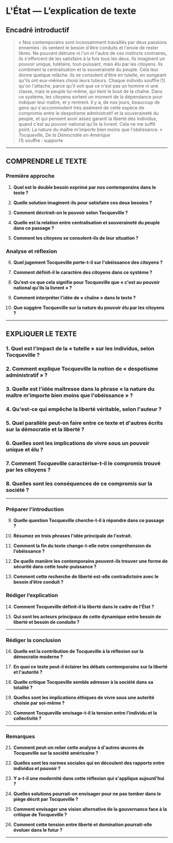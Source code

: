 # L'État — L’explication de texte

## Encadré introductif
> « Nos contemporains sont incessamment travaillés par deux passions ennemies : ils sentent le besoin d'être conduits et l'envie de rester libres. Ne pouvant détruire ni l'un ni l'autre de ces instincts contraires, ils s'efforcent de les satisfaire à la fois tous les deux. Ils imaginent un pouvoir unique, tutélaire, tout-puissant, mais élu par les citoyens. Ils combinent la centralisation et la souveraineté du peuple. Cela leur donne quelque relâche. Ils se consolent d'être en tutelle, en songeant qu'ils ont eux-mêmes choisi leurs tuteurs. Chaque individu souffre (1) qu'on l'attache, parce qu'il voit que ce n'est pas un homme ni une classe, mais le peuple lui-même, qui tient le bout de la chaîne. Dans ce système, les citoyens sortent un moment de la dépendance pour indiquer leur maître, et y rentrent. Il y a, de nos jours, beaucoup de gens qui s'accommodent très aisément de cette espèce de compromis entre le despotisme administratif et la souveraineté du peuple, et qui pensent avoir assez garanti la liberté des individus, quand c'est au pouvoir national qu'ils la livrent. Cela ne me suffit point. La nature du maître m'importe bien moins que l'obéissance. »  
> *Tocqueville, De la Démocratie en Amérique*  
> (1) souffre : supporte

---

## COMPRENDRE LE TEXTE

### Première approche

1. **Quel est le double besoin exprimé par nos contemporains dans le texte ?**

2. **Quelle solution imaginent-ils pour satisfaire ces deux besoins ?**

3. **Comment décrirait-on le pouvoir selon Tocqueville ?**

4. **Quelle est la relation entre centralisation et souveraineté du peuple dans ce passage ?**

5. **Comment les citoyens se consolent-ils de leur situation ?**

### Analyse et réflexion

6. **Quel jugement Tocqueville porte-t-il sur l'obéissance des citoyens ?**

7. **Comment définit-il le caractère des citoyens dans ce système ?**

8. **Qu'est-ce que cela signifie pour Tocqueville que « c'est au pouvoir national qu'ils la livrent » ?**

9. **Comment interpréter l'idée de « chaîne » dans le texte ?**

10. **Que suggère Tocqueville sur la nature du pouvoir élu par les citoyens ?**

---

## EXPLIQUER LE TEXTE

### 1. Quel est l'impact de la « tutelle » sur les individus, selon Tocqueville ? 

### 2. Comment explique Tocqueville la notion de « despotisme administratif » ? 

### 3. Quelle est l'idée maîtresse dans la phrase « la nature du maître m'importe bien moins que l'obéissance » ? 

### 4. Qu'est-ce qui empêche la liberté véritable, selon l'auteur ? 

### 5. Quel parallèle peut-on faire entre ce texte et d'autres écrits sur la démocratie et la liberté ? 

### 6. Quelles sont les implications de vivre sous un pouvoir unique et élu ? 

### 7. Comment Tocqueville caractérise-t-il le compromis trouvé par les citoyens ? 

### 8. Quelles sont les conséquences de ce compromis sur la société ? 

---

### Préparer l’introduction

9. **Quelle question Tocqueville cherche-t-il à répondre dans ce passage ?**

10. **Résumez en trois phrases l'idée principale de l'extrait.**

11. **Comment la fin du texte change-t-elle notre compréhension de l’obéissance ?** 

12. **De quelle manière les contemporains peuvent-ils trouver une forme de sécurité dans cette toute-puissance ?**

13. **Comment cette recherche de liberté est-elle contradictoire avec le besoin d’être conduit ?**

### Rédiger l’explication

14. **Comment Tocqueville définit-il la liberté dans le cadre de l'État ?**

15. **Qui sont les acteurs principaux de cette dynamique entre besoin de liberté et besoin de conduite ?**

---

### Rédiger la conclusion

16. **Quelle est la contribution de Tocqueville à la réflexion sur la démocratie moderne ?**

17. **En quoi ce texte peut-il éclairer les débats contemporains sur la liberté et l'autorité ?**

18. **Quelle critique Tocqueville semble adresser à la société dans sa totalité ?**

19. **Quelles sont les implications éthiques de vivre sous une autorité choisie par soi-même ?**

20. **Comment Tocqueville envisage-t-il la tension entre l’individu et la collectivité ?**

---

### Remarques

21. **Comment peut-on relier cette analyse à d'autres œuvres de Tocqueville sur la société américaine ?**

22. **Quelles sont les normes sociales qui en découlent des rapports entre individus et pouvoir ?**

23. **Y a-t-il une modernité dans cette réflexion qui s'applique aujourd'hui ?**

24. **Quelles solutions pourrait-on envisager pour ne pas tomber dans le piège décrit par Tocqueville ?**

25. **Comment envisager une vision alternative de la gouvernance face à la critique de Tocqueville ?**

26. **Comment cette tension entre liberté et domination pourrait-elle évoluer dans le futur ?**

---
